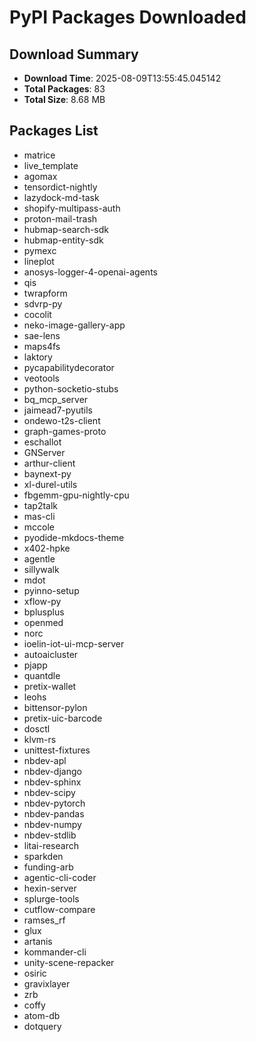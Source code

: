 # PyPI Packages Downloaded

## Download Summary
- **Download Time**: 2025-08-09T13:55:45.045142
- **Total Packages**: 83
- **Total Size**: 8.68 MB

## Packages List
- matrice
- live_template
- agomax
- tensordict-nightly
- lazydock-md-task
- shopify-multipass-auth
- proton-mail-trash
- hubmap-search-sdk
- hubmap-entity-sdk
- pymexc
- lineplot
- anosys-logger-4-openai-agents
- qis
- twrapform
- sdvrp-py
- cocolit
- neko-image-gallery-app
- sae-lens
- maps4fs
- laktory
- pycapabilitydecorator
- veotools
- python-socketio-stubs
- bq_mcp_server
- jaimead7-pyutils
- ondewo-t2s-client
- graph-games-proto
- eschallot
- GNServer
- arthur-client
- baynext-py
- xl-durel-utils
- fbgemm-gpu-nightly-cpu
- tap2talk
- mas-cli
- mccole
- pyodide-mkdocs-theme
- x402-hpke
- agentle
- sillywalk
- mdot
- pyinno-setup
- xflow-py
- bplusplus
- openmed
- norc
- ioelin-iot-ui-mcp-server
- autoaicluster
- pjapp
- quantdle
- pretix-wallet
- leohs
- bittensor-pylon
- pretix-uic-barcode
- dosctl
- klvm-rs
- unittest-fixtures
- nbdev-apl
- nbdev-django
- nbdev-sphinx
- nbdev-scipy
- nbdev-pytorch
- nbdev-pandas
- nbdev-numpy
- nbdev-stdlib
- litai-research
- sparkden
- funding-arb
- agentic-cli-coder
- hexin-server
- splurge-tools
- cutflow-compare
- ramses_rf
- glux
- artanis
- kommander-cli
- unity-scene-repacker
- osiric
- gravixlayer
- zrb
- coffy
- atom-db
- dotquery
